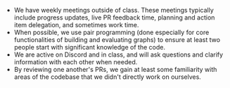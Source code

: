 * We have weekly meetings outside of class. These meetings typically include progress updates, live PR feedback time, planning and action item delegation, and sometimes work time.
* When possible, we use pair programming (done especially for core functionalities of building and evaluating graphs) to ensure at least two people start with significant knowledge of the code.
* We are active on Discord and in class, and will ask questions and clarify information with each other when needed.
* By reviewing one another's PRs, we gain at least some familiarity with areas of the codebase that we didn't directly work on ourselves.